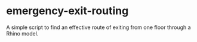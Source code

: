 # emergency-exit-routing
A simple script to find an effective route of exiting from one floor through a Rhino model.
